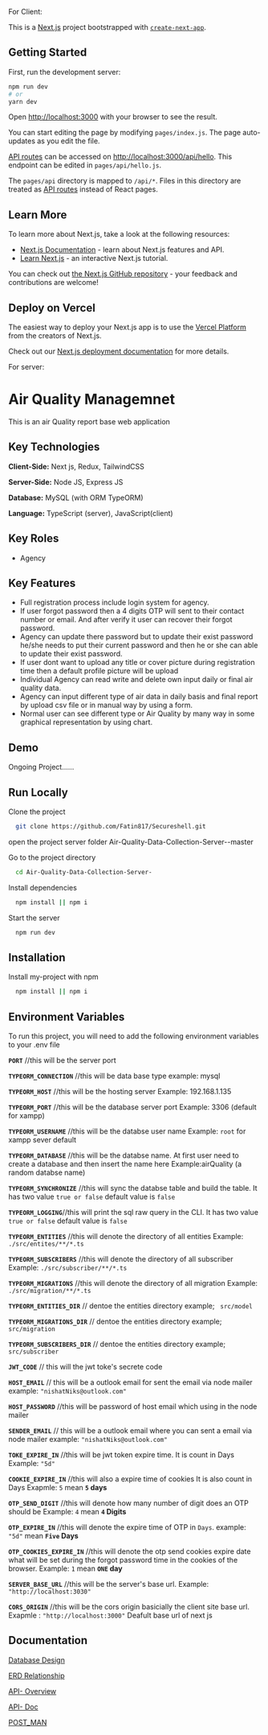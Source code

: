 For Client:

This is a [Next.js](https://nextjs.org/) project bootstrapped with [`create-next-app`](https://github.com/vercel/next.js/tree/canary/packages/create-next-app).

## Getting Started

First, run the development server:

```bash
npm run dev
# or
yarn dev
```

Open [http://localhost:3000](http://localhost:3000) with your browser to see the result.

You can start editing the page by modifying `pages/index.js`. The page auto-updates as you edit the file.

[API routes](https://nextjs.org/docs/api-routes/introduction) can be accessed on [http://localhost:3000/api/hello](http://localhost:3000/api/hello). This endpoint can be edited in `pages/api/hello.js`.

The `pages/api` directory is mapped to `/api/*`. Files in this directory are treated as [API routes](https://nextjs.org/docs/api-routes/introduction) instead of React pages.

## Learn More

To learn more about Next.js, take a look at the following resources:

- [Next.js Documentation](https://nextjs.org/docs) - learn about Next.js features and API.
- [Learn Next.js](https://nextjs.org/learn) - an interactive Next.js tutorial.

You can check out [the Next.js GitHub repository](https://github.com/vercel/next.js/) - your feedback and contributions are welcome!

## Deploy on Vercel

The easiest way to deploy your Next.js app is to use the [Vercel Platform](https://vercel.com/new?utm_medium=default-template&filter=next.js&utm_source=create-next-app&utm_campaign=create-next-app-readme) from the creators of Next.js.

Check out our [Next.js deployment documentation](https://nextjs.org/docs/deployment) for more details.

For server:

# Air Quality Managemnet

This is an air Quality report base web application

## Key Technologies

**Client-Side:** Next js, Redux, TailwindCSS

**Server-Side:** Node JS, Express JS

**Database:** MySQL (with ORM TypeORM)

**Language:** TypeScript (server), JavaScript(client)

## Key Roles

- Agency

## Key Features

- Full registration process include login system for agency.
- If user forgot password then a 4 digits OTP will sent to their contact number or email. And after verify it user can recover their forgot password.
- Agency can update there password but to update their exist password he/she needs to put their current password and then he or she can able to update their exist password.
- If user dont want to upload any title or cover picture during registration time then a default profile picture will be upload
- Individual Agency can read write and delete own input daily or final air quality data.
- Agency can input different type of air data in daily basis and final report by upload csv file or in manual way by using a form.
- Normal user can see different type or Air Quality by many way in some graphical representation by using chart.

## Demo

Ongoing Project......

## Run Locally

Clone the project

```bash
  git clone https://github.com/Fatin817/Secureshell.git
```
open the project server folder 
      Air-Quality-Data-Collection-Server--master

Go to the project directory

```bash
  cd Air-Quality-Data-Collection-Server-
```

Install dependencies

```bash
  npm install || npm i
```

Start the server

```bash
  npm run dev
```

## Installation

Install my-project with npm

```bash
  npm install || npm i
```

## Environment Variables

To run this project, you will need to add the following environment variables to your .env file

**`PORT`** //this will be the server port

**`TYPEORM_CONNECTION`** //this will be data base type example: mysql

**`TYPEORM_HOST`** //this will be the hosting server Example: 192.168.1.135

**`TYPEORM_PORT`** //this will be the database server port Example: 3306 (default for xampp)

**`TYPEORM_USERNAME`** //this will be the databse user name Example: `root` for xampp sever default

**`TYPEORM_DATABASE`** //this will be the databse name. At first user need to create a database and then insert the name here Example:airQuality (a random databse name)

**`TYPEORM_SYNCHRONIZE`** //this will sync the databse table and build the table. It has two value `true or false` default value is `false`

**`TYPEORM_LOGGING`**//this will print the sql raw query in the CLI. It has two value `true or false` default value is `false`

**`TYPEORM_ENTITIES`** //this will denote the directory of all entities Example: `./src/entites/**/*.ts`

**`TYPEORM_SUBSCRIBERS`** //this will denote the directory of all subscriber Example: `./src/subscriber/**/*.ts`

**`TYPEORM_MIGRATIONS`** //this will denote the directory of all migration Example: `./src/migration/**/*.ts`

**`TYPEORM_ENTITIES_DIR`** // dentoe the entities directory example; ` src/model`

**`TYPEORM_MIGRATIONS_DIR`** // dentoe the entities directory example; ` src/migration`

**`TYPEORM_SUBSCRIBERS_DIR`** // dentoe the entities directory example; ` src/subscriber`

**`JWT_CODE`** // this will the jwt toke's secrete code

**`HOST_EMAIL`** // this will be a outlook email for sent the email via node mailer example: `"nishatNiks@outlook.com"`

**`HOST_PASSWORD`** //this will be password of host email which using in the node mailer

**`SENDER_EMAIL`** // this will be a outlook email where you can sent a email via node mailer example: `"nishatNiks@outlook.com"`

**`TOKE_EXPIRE_IN`** //this will be jwt token expire time. It is count in Days Example: `"5d"`

**`COOKIE_EXPIRE_IN`** //this will also a expire time of cookies It is also count in Days Exapmle: `5` mean **`5` days**

**`OTP_SEND_DIGIT`** //this will denote how many number of digit does an OTP should be Example: `4` mean **`4` Digits**

**`OTP_EXPIRE_IN`** //this will denote the expire time of OTP in `Days`. example: `"5d"` mean **`Five` Days**

**`OTP_COOKIES_EXPIRE_IN`** //this will denote the otp send cookies expire date what will be set during the forgot password time in the cookies of the browser. Example: `1` mean **`ONE` day**

**`SERVER_BASE_URL`** //this will be the server's base url. Example: `"http://localhost:3030"`

**`CORS_ORIGIN`** //this will be the cors origin basicially the client site base url. Exapmle : `"http://localhost:3000"` Deafult base url of next js

## Documentation

[Database Design](https://drive.google.com/open?id=1tk3RPU-0j128TrvxpbJ3AWMHm9J3D4b4)

[ERD Relationship](https://drive.google.com/file/d/1AxAZTFrwzDiSXbuD7e-iw0MW6JFx9LcQ/view?usp=sharing)

[API- Overview](https://drive.google.com/file/d/1fL4Em8JIFa3ZoCo_XrO31QAhZu0mZ0TK/view?usp=sharing)

[API- Doc](https://drive.google.com/file/d/1nWZXvg0A3mWNfNHHpTrlx11XGOZ3H_wH/view?usp=sharing)

[POST_MAN](https://www.postman.com/red-trinity-151066/workspace/air-quality-app)


